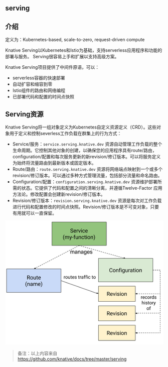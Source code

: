## serving

## 介绍

定义为：Kubernetes-based, scale-to-zero, request-driven compute 

Knative Serving以Kubernetes和Istio为基础，支持serverless应用程序和功能的部署与服务。 Serving很容易上手和扩展以支持高级方案。

Knative Serving项目提供了中间件原语，可以：

- serverless容器的快速部署
- 自动扩容和缩容到零
- Istio组件的路由和网络编程
- 已部署代码和配置的时间点快照

## Serving资源

Knative Serving将一组对象定义为Kubernetes自定义资源定义（CRD）。这些对象用于定义和控制severless工作负载在群集上的行为方式：

- Service/服务：`service.serving.knative.dev` 资源自动管理工作负载的整个生命周期。它控制其他对象的创建，以确保您的应用程序具有route/路由，configuration/配置和每次服务更新的新revision/修订版本。可以将服务定义为始终将流量路由到最新版本或固定版本。
- Route/路由：`route.serving.knative.dev` 资源将网络端点映射到一个或多个revision/修订版本。可以通过多种方式管理流量，包括部分流量和命名路由。
- Configuration/配置：`configuration.serving.knative.dev` 资源维护部署所需的状态。它提供了代码和配置之间的清晰分离，并遵循Twelve-Factor 应用方法论。修改配置会创建新revision/修订版本。
- Revision/修订版本：`revision.serving.knative.dev` 资源是每次对工作负载进行代码和配置修改的时间点快照。Revision/修订版本是不可变对象，只要有用就可以一直保留。

![](images/object_model.png)

> 备注：以上内容来自 https://github.com/knative/docs/tree/master/serving



